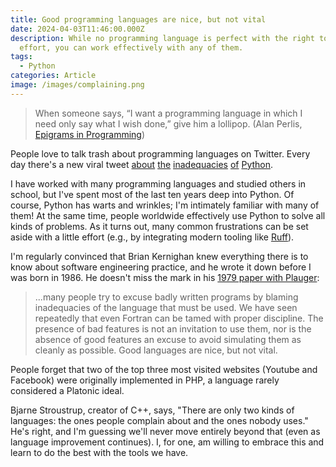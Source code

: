 ```yaml
---
title: Good programming languages are nice, but not vital
date: 2024-04-03T11:46:00.000Z
description: While no programming language is perfect with the right tools and
  effort, you can work effectively with any of them.
tags:
  - Python
categories: Article
image: /images/complaining.png
---
```

> When someone says, “I want a programming language in which I need only say what I wish done,” give him a lollipop. (Alan Perlis, [Epigrams in Programming](https://cpsc.yale.edu/epigrams-programming))

People love to talk trash about programming languages on Twitter. Every day there's a new viral tweet [about](https://x.com/holdenmatt/status/1774866242282672365?s=20) [the](https://twitter.com/markopolojarvi/status/1753668713671475288?s=20) [inadequacies](https://twitter.com/nominalthoughts/status/1750431818883694935?s=20) [of](https://twitter.com/andrewwhite01/status/1734707815145422943?s=20) [Python](https://twitter.com/Josh_Merfeld/status/1701563560315547807?s=20). 

I have worked with many programming languages and studied others in school, but I've spent most of the last ten years deep into Python. Of course, Python has warts and wrinkles; I'm intimately familiar with many of them! At the same time, people worldwide effectively use Python to solve all kinds of problems. As it turns out, many common frustrations can be set aside with a little effort (e.g., by integrating modern tooling like [Ruff](https://github.com/astral-sh/ruff)). 

I'm regularly convinced that Brian Kernighan knew everything there is to know about software engineering practice, and he wrote it down before I was born in 1986. He doesn't miss the mark in his [1979 paper with Plauger](https://archive.org/details/programming-style): 

> ...many people try to excuse badly written programs by blaming inadequacies of the language that must be used. We have seen repeatedly that even Fortran can be tamed with proper discipline. The presence of bad features is not an invitation to use them, nor is the absence of good features an excuse to avoid simulating them as cleanly as possible. Good languages are nice, but not vital.

People forget that two of the top three most visited websites (Youtube and Facebook) were originally implemented in PHP, a language rarely considered a Platonic ideal. 

Bjarne Stroustrup, creator of C++, says, "There are only two kinds of languages: the ones people complain about and the ones nobody uses." He's right, and I'm guessing we'll never move entirely beyond that (even as language improvement continues). I, for one, am willing to embrace this and learn to do the best with the tools we have.
